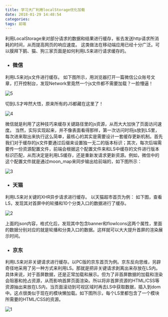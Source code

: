 ```yaml
---
title: 学习大厂利用localStorage优化加载
date: 2018-01-29 14:48:54
categories:
tags: 前端
---
```

利用LocalStorage来对部分请求的数据和结果进行缓存，省去发送http请求所消耗的时间，从而提高网页的响应速度。
这类做法在移动端应用已经十分广泛。可以膜拜下鹅、猫、狗三家页面是如何利用LS来进行请求缓存的。

* ### 微信

利用LS来对js文件进行缓存。 如下图所示，用浏览器打开一篇微信公众账号文章，打开控制台，发现Network里竟然一个js文件都不需要加载？一脸懵逼！

![5](https://jackiedark.github.io/img/projects/5.png)

切到LS才哗然大悟，原来所有的JS都藏在这里了！

![4](https://jackiedark.github.io/img/projects/4.png)

微信就是利用了这种技巧来缓存关键路径里的js资源，从而大大加快了页面访问速度。
当然，实际实现起来，并不像表面看得那样，第一次访问时将js放到LS里，每次进来取出来执行这么简单，最核心的其实是需要设计一套缓存更新机制。首先我们对于缓存的js文件要通过后缀来设置独一无二的版本标识；其次，每次后端需要传一份资源配置文件，前端会根据这个配置文件来和LS中缓存的文件进行版本标识匹配，从而决定是利用LS缓存，还是重新发请求更新资源。例如，微信中的这个配置文件就是通过moon_map来同步输出给前端的，如下图所示：

![3](https://jackiedark.github.io/img/projects/3.png)


* ### 天猫

利用LS来对关键的XHR异步请求进行缓存。 以天猫超市首页为例： 如下图，查看LS，发现其对首屏中的轮播和10个分类入口的数据进行了缓存。


![2](https://jackiedark.github.io/img/projects/2.png)

上面的json内容，格式化后，发现其中包含banner和flowIcons这两个属性，里面的数据分别对应的就是轮播和分类入口的数据。这样就可以大大提升首屏的渲染展示时间。


* ### 京东
利用LS来对非关键请求进行缓存。以PC版的京东首页为例。京东反向思维，另辟奇径地采用了另一种方式来利用LS。那就是把非关键请求剥离出来存放在LS内。具体来说，对于首屏数据，还是正常加载和展示。但为了非首屏数据的加载和渲染会阻塞和抢占资源，从而影响首屏页面渲染。所以将非首屏资源的HTML/CSS等资源抽出来放在LS内，当页面滚动到可视区域时再去LS中获取数据，插入到dom中。这点很类似于现在的模块懒加载。如下图所示，每个LS里都包含了一个模块所需要的HTML/CSS的资源。

![1](https://jackiedark.github.io/img/projects/1.png)